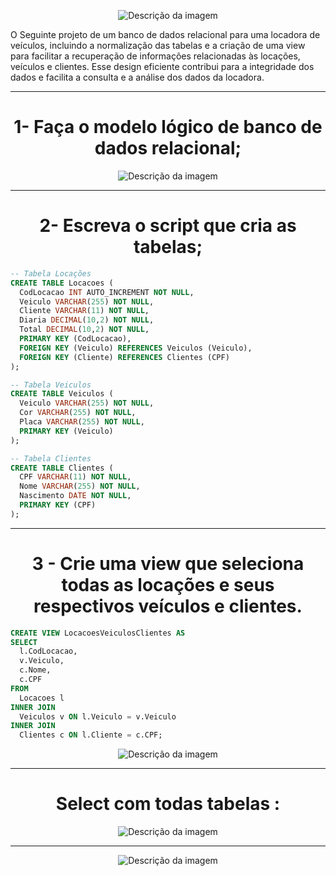 <p align="center">
  <img src="https://github.com/AndreFelipefer/LocadoraAutomovel/assets/129207232/64938eeb-62a1-4496-90f1-a53d70c0f003" alt="Descrição da imagem">
</p>
O Seguinte projeto de um banco de dados relacional para uma locadora de veículos, incluindo a normalização das tabelas e a criação de uma view para facilitar a recuperação de informações relacionadas às locações, veículos e clientes. Esse design eficiente contribui para a integridade dos dados e facilita a consulta e a análise dos dados da locadora.

<hr>

<h1 align="center"> 1- Faça o modelo lógico de banco de dados relacional; </h1>
<p align="center">
  <img src="https://github.com/AndreFelipefer/LocadoraAutomovel/assets/129207232/0dfe7783-0c90-44f7-ac30-bc9881d22d50" alt="Descrição da imagem">
</p>

<hr>

<h1 align="center"> 2- Escreva o script que cria as tabelas; </h1>

```SQL
-- Tabela Locações
CREATE TABLE Locacoes (
  CodLocacao INT AUTO_INCREMENT NOT NULL,
  Veiculo VARCHAR(255) NOT NULL,
  Cliente VARCHAR(11) NOT NULL,
  Diaria DECIMAL(10,2) NOT NULL,
  Total DECIMAL(10,2) NOT NULL,
  PRIMARY KEY (CodLocacao),
  FOREIGN KEY (Veiculo) REFERENCES Veiculos (Veiculo),
  FOREIGN KEY (Cliente) REFERENCES Clientes (CPF)
);

-- Tabela Veiculos
CREATE TABLE Veiculos (
  Veiculo VARCHAR(255) NOT NULL,
  Cor VARCHAR(255) NOT NULL,
  Placa VARCHAR(255) NOT NULL,
  PRIMARY KEY (Veiculo)
);

-- Tabela Clientes
CREATE TABLE Clientes (
  CPF VARCHAR(11) NOT NULL,
  Nome VARCHAR(255) NOT NULL,
  Nascimento DATE NOT NULL,
  PRIMARY KEY (CPF)
);


```
<hr> 

<h1 align="center"> 3 - Crie uma view que seleciona todas as locações e seus respectivos veículos e clientes. </h1>

```SQL
CREATE VIEW LocacoesVeiculosClientes AS
SELECT
  l.CodLocacao,
  v.Veiculo,
  c.Nome,
  c.CPF
FROM
  Locacoes l
INNER JOIN
  Veiculos v ON l.Veiculo = v.Veiculo
INNER JOIN
  Clientes c ON l.Cliente = c.CPF;

```
<p align="center">
  <img src="https://github.com/AndreFelipefer/LocadoraAutomovel/assets/129207232/1e2f5ef8-4227-432d-a31c-d5411eca9647" alt="Descrição da imagem">
</p>


<hr> 

<h1 align="center"> Select com todas tabelas :  </h1>

<p align="center">
  <img src="https://github.com/AndreFelipefer/LocadoraAutomovel/assets/129207232/1200fd84-296d-4697-a19c-05551055b95c" alt="Descrição da imagem">
</p>

<hr>

<p align="center">
  <img src="https://github.com/AndreFelipefer/LocadoraAutomovel/assets/129207232/6264913e-edc9-428c-b65a-f58aadf59787" alt="Descrição da imagem">
</p>


